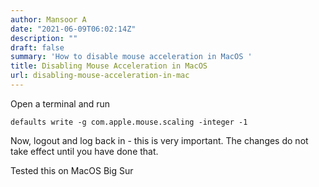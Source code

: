 ```yaml
---
author: Mansoor A
date: "2021-06-09T06:02:14Z"
description: ""
draft: false
summary: 'How to disable mouse acceleration in MacOS '
title: Disabling Mouse Acceleration in MacOS
url: disabling-mouse-acceleration-in-mac
---
```



Open a terminal and run

```
defaults write -g com.apple.mouse.scaling -integer -1
```

Now, logout and log back in - this is very important. The changes do not take effect until you have done that.

Tested this on MacOS Big Sur

